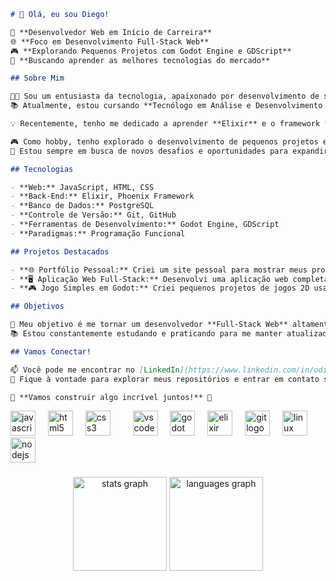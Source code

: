 
```markdown
# 👋 Olá, eu sou Diego!

🚀 **Desenvolvedor Web em Início de Carreira**  
🌐 **Foco em Desenvolvimento Full-Stack Web**  
🎮 **Explorando Pequenos Projetos com Godot Engine e GDScript**  
🌱 **Buscando aprender as melhores tecnologias do mercado**

## Sobre Mim

👨‍💻 Sou um entusiasta da tecnologia, apaixonado por desenvolvimento de software, com foco principal em projetos **Full-Stack Web**.  
📚 Atualmente, estou cursando **Tecnólogo em Análise e Desenvolvimento de Sistemas (ADS)**.  

💡 Recentemente, tenho me dedicado a aprender **Elixir** e o framework **Phoenix**, que são tecnologias voltadas para desenvolvimento web escalável e de alta performance. A programação funcional, que é a base do Elixir, tem sido um **novo desafio técnico** que estou adorando explorar, pois traz uma abordagem diferente para resolver problemas e construir sistemas robustos.  

🎮 Como hobby, tenho explorado o desenvolvimento de pequenos projetos em **Godot Engine** usando **GDScript**, o que me ajuda a aprimorar minha lógica de programação e criatividade.  
🔧 Estou sempre em busca de novos desafios e oportunidades para expandir meus conhecimentos.

## Tecnologias

- **Web:** JavaScript, HTML, CSS
- **Back-End:** Elixir, Phoenix Framework
- **Banco de Dados:** PostgreSQL
- **Controle de Versão:** Git, GitHub
- **Ferramentas de Desenvolvimento:** Godot Engine, GDScript
- **Paradigmas:** Programação Funcional

## Projetos Destacados

- **🌐 Portfólio Pessoal:** Criei um site pessoal para mostrar meus projetos e habilidades em desenvolvimento web, utilizando tecnologias modernas como HTML5, CSS3 e JavaScript.
- **🖥️ Aplicação Web Full-Stack:** Desenvolvi uma aplicação web completa usando **Phoenix Framework** (Elixir) no back-end e integração com banco de dados PostgreSQL.
- **🎮 Jogo Simples em Godot:** Criei pequenos projetos de jogos 2D usando **Godot Engine** e **GDScript**, explorando mecânicas básicas e interatividade.

## Objetivos

🎯 Meu objetivo é me tornar um desenvolvedor **Full-Stack Web** altamente capacitado, dominando tanto o front-end quanto o back-end, com foco em criar aplicações web escaláveis e eficientes.  
📚 Estou constantemente estudando e praticando para me manter atualizado com as melhores práticas e tecnologias do mercado, especialmente em **Elixir**, **Phoenix** e programação funcional.

## Vamos Conectar!

📫 Você pode me encontrar no [LinkedIn](https://www.linkedin.com/in/odiegosilva1)**.  
💬 Fique à vontade para explorar meus repositórios e entrar em contato se tiver alguma dúvida ou proposta de colaboração!

🌟 **Vamos construir algo incrível juntos!** 🌟
```
<div align="left">
  <img src="https://cdn.jsdelivr.net/gh/devicons/devicon/icons/javascript/javascript-original.svg" height="40" alt="javascript logo"  />
  <img width="12" />
  <img src="https://cdn.jsdelivr.net/gh/devicons/devicon/icons/html5/html5-original.svg" height="40" alt="html5 logo"  />
  <img width="12" />
  <img src="https://cdn.jsdelivr.net/gh/devicons/devicon/icons/css3/css3-original.svg" height="40" alt="css3 logo"  />
  <img width="12" />
   <img width="12">
  <img src="https://cdn.jsdelivr.net/gh/devicons/devicon/icons/vscode/vscode-original.svg" height="40" alt="vscode logo"  />
  <img width="12" />
  <img src="https://cdn.jsdelivr.net/gh/devicons/devicon/icons/godot/godot-original.svg" height="40" alt="godot logo"  />
  <img width="12" />
  <img src="https://cdn.jsdelivr.net/gh/devicons/devicon/icons/elixir/elixir-original.svg" height="40" alt="elixir logo"  />
  <img width="12" />
  <img src="https://cdn.jsdelivr.net/gh/devicons/devicon/icons/git/git-original.svg" height="40" alt="git logo"  />
  <img width="12" />
  <img src="https://cdn.jsdelivr.net/gh/devicons/devicon/icons/linux/linux-original.svg" height="40" alt="linux logo"  />
  <img width="12" />
  <img src="https://cdn.jsdelivr.net/gh/devicons/devicon/icons/nodejs/nodejs-original.svg" height="40" alt="nodejs logo"  />
</div>

###
<div align="center">
  <img src="https://github-readme-stats.vercel.app/api?username=odiegosilva1&hide_title=false&hide_rank=false&show_icons=true&include_all_commits=true&count_private=true&disable_animations=false&theme=dracula&locale=en&hide_border=false&order=1" height="150" alt="stats graph"  />
  <img src="https://github-readme-stats.vercel.app/api/top-langs?username=odiegosilva1&locale=en&hide_title=false&layout=compact&card_width=320&langs_count=5&theme=dracula&hide_border=false&order=2" height="150" alt="languages graph"  />
</div> 



